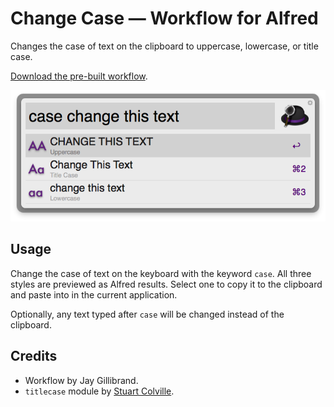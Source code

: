 # Change Case — Workflow for Alfred

Changes the case of text on the clipboard to uppercase, lowercase, or title case.

[Download the pre-built workflow](http://cl.ly/O2Gj).

![Screenshot](changecase.png)

## Usage

Change the case of text on the keyboard with the keyword `case`. All three styles are previewed as Alfred results. Select one to copy it to the clipboard and paste into in the current application.

Optionally, any text typed after `case` will be changed instead of the clipboard. 


## Credits

- Workflow by Jay Gillibrand.
- `titlecase` module by [Stuart Colville](http://muffinresearch.co.uk).
